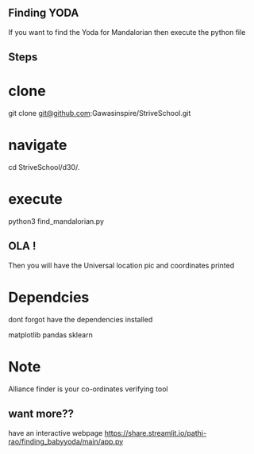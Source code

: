 ## Finding YODA

If you want to find the Yoda for Mandalorian then execute the python file

## Steps
# clone

git clone git@github.com:Gawasinspire/StriveSchool.git

# navigate 
cd StriveSchool/d30/. 

# execute
python3 find_mandalorian.py


## OLA !
Then you will have the Universal location  pic
and coordinates printed

# Dependcies
dont forgot have the dependencies installed

matplotlib
pandas
sklearn



# Note
Alliance finder is your co-ordinates verifying tool

## want more??
have an interactive webpage
https://share.streamlit.io/pathi-rao/finding_babyyoda/main/app.py
